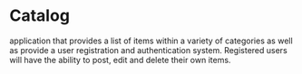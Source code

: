 # Catalog
application that provides a list of items within a variety of categories as well as provide a user registration and authentication system. Registered users will have the ability to post, edit and delete their own items.
